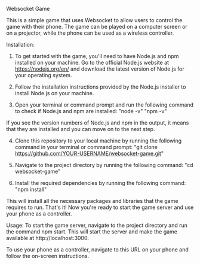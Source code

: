 Websocket Game

This is a simple game that uses Websocket to allow users to control the game with their phone. The game can be played on a computer screen or on a projector, while the phone can be used as a wireless controller.

Installation:
1. To get started with the game, you'll need to have Node.js and npm installed on your machine.  Go to the official Node.js website at https://nodejs.org/en/ and download the latest version of Node.js for your operating system.

2. Follow the installation instructions provided by the Node.js installer to install Node.js on your machine.

3. Open your terminal or command prompt and run the following command to check if Node.js and npm are installed:
    "node -v"
    "npm -v"
        
If you see the version numbers of Node.js and npm in the output, it means that they are installed and you can move on to the next step.

4. Clone this repository to your local machine by running the following command in your terminal or command prompt:
    "git clone https://github.com/YOUR-USERNAME/websocket-game.git"

5. Navigate to the project directory by running the following command:
    "cd websocket-game"

6. Install the required dependencies by running the following command:
    "npm install"

This will install all the necessary packages and libraries that the game requires to run.
That's it! Now you're ready to start the game server and use your phone as a controller.

Usage:
To start the game server, navigate to the project directory and run the command npm start. This will start the server and make the game available at http://localhost:3000.

To use your phone as a controller, navigate to this URL on your phone and follow the on-screen instructions.